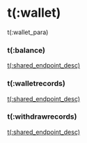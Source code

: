 # t(:wallet)
t(:wallet_para)


### t(:balance)
<a href="/inverse#t-balance">t(:shared_endpoint_desc)</a>

### t(:walletrecords)
<a href="/inverse#t-walletrecords">t(:shared_endpoint_desc)</a>

### t(:withdrawrecords)
<a href="/inverse#t-withdrawrecords">t(:shared_endpoint_desc)</a>